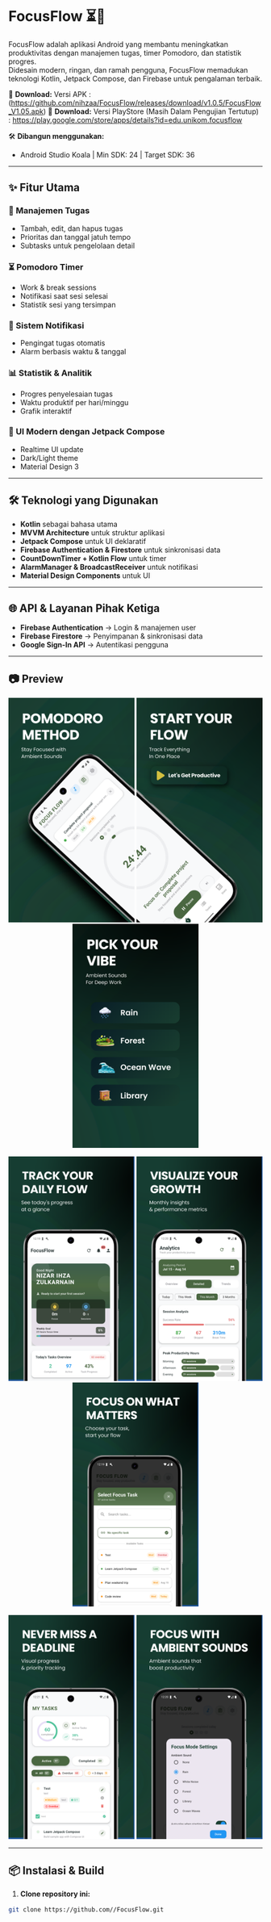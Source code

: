 # FocusFlow ⏳📱

FocusFlow adalah aplikasi Android yang membantu meningkatkan produktivitas dengan manajemen tugas, timer Pomodoro, dan statistik progres.  
Didesain modern, ringan, dan ramah pengguna, FocusFlow memadukan teknologi Kotlin, Jetpack Compose, dan Firebase untuk pengalaman terbaik.

🔗 **Download:** Versi APK : (https://github.com/nihzaa/FocusFlow/releases/download/v1.0.5/FocusFlow_V1.05.apk)
🔗 **Download:** Versi PlayStore (Masih Dalam Pengujian Tertutup) : https://play.google.com/store/apps/details?id=edu.unikom.focusflow

🛠 **Dibangun menggunakan:**  
- Android Studio Koala | Min SDK: 24 | Target SDK: 36  

---

## ✨ Fitur Utama

### 📝 Manajemen Tugas
- Tambah, edit, dan hapus tugas
- Prioritas dan tanggal jatuh tempo
- Subtasks untuk pengelolaan detail

### ⏳ Pomodoro Timer
- Work & break sessions
- Notifikasi saat sesi selesai
- Statistik sesi yang tersimpan

### 🔔 Sistem Notifikasi
- Pengingat tugas otomatis
- Alarm berbasis waktu & tanggal

### 📊 Statistik & Analitik
- Progres penyelesaian tugas
- Waktu produktif per hari/minggu
- Grafik interaktif

### 🎨 UI Modern dengan Jetpack Compose
- Realtime UI update
- Dark/Light theme
- Material Design 3

---

## 🛠 Teknologi yang Digunakan
- **Kotlin** sebagai bahasa utama
- **MVVM Architecture** untuk struktur aplikasi
- **Jetpack Compose** untuk UI deklaratif
- **Firebase Authentication & Firestore** untuk sinkronisasi data
- **CountDownTimer + Kotlin Flow** untuk timer
- **AlarmManager & BroadcastReceiver** untuk notifikasi
- **Material Design Components** untuk UI

---

## 🌐 API & Layanan Pihak Ketiga
- **Firebase Authentication** → Login & manajemen user
- **Firebase Firestore** → Penyimpanan & sinkronisasi data
- **Google Sign-In API** → Autentikasi pengguna

---

## 📷 Preview

<p align="center">
  <img src="https://raw.githubusercontent.com/nihzaa/FocusFlow/main/Asset%20Preview%20Google%20play/00.png" width="250" />
  <img src="https://raw.githubusercontent.com/nihzaa/FocusFlow/main/Asset%20Preview%20Google%20play/10.png" width="250" />
  <img src="https://raw.githubusercontent.com/nihzaa/FocusFlow/main/Asset%20Preview%20Google%20play/20.png" width="250" />
</p>

<p align="center">
  <img src="https://raw.githubusercontent.com/nihzaa/FocusFlow/main/Asset%20Preview%20Google%20play/1.png" width="250" />
  <img src="https://raw.githubusercontent.com/nihzaa/FocusFlow/main/Asset%20Preview%20Google%20play/2.png" width="250" />
  <img src="https://raw.githubusercontent.com/nihzaa/FocusFlow/main/Asset%20Preview%20Google%20play/3.png" width="250" />
</p>

<p align="center">
  <img src="https://raw.githubusercontent.com/nihzaa/FocusFlow/main/Asset%20Preview%20Google%20play/4.png" width="250" />
  <img src="https://raw.githubusercontent.com/nihzaa/FocusFlow/main/Asset%20Preview%20Google%20play/5.png" width="250" />
</p>


---

## 📦 Instalasi & Build

1. **Clone repository ini:**
```bash
git clone https://github.com//FocusFlow.git

